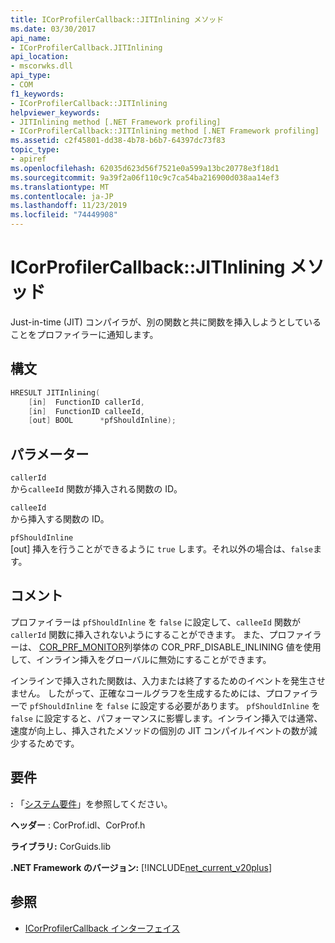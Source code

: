 ```yaml
---
title: ICorProfilerCallback::JITInlining メソッド
ms.date: 03/30/2017
api_name:
- ICorProfilerCallback.JITInlining
api_location:
- mscorwks.dll
api_type:
- COM
f1_keywords:
- ICorProfilerCallback::JITInlining
helpviewer_keywords:
- JITInlining method [.NET Framework profiling]
- ICorProfilerCallback::JITInlining method [.NET Framework profiling]
ms.assetid: c2f45801-dd38-4b78-b6b7-64397dc73f83
topic_type:
- apiref
ms.openlocfilehash: 62035d623d56f7521e0a599a13bc20778e3f18d1
ms.sourcegitcommit: 9a39f2a06f110c9c7ca54ba216900d038aa14ef3
ms.translationtype: MT
ms.contentlocale: ja-JP
ms.lasthandoff: 11/23/2019
ms.locfileid: "74449908"
---
```

# <a name="icorprofilercallbackjitinlining-method"></a>ICorProfilerCallback::JITInlining メソッド
Just-in-time (JIT) コンパイラが、別の関数と共に関数を挿入しようとしていることをプロファイラーに通知します。  
  
## <a name="syntax"></a>構文  
  
```cpp  
HRESULT JITInlining(  
    [in]  FunctionID callerId,  
    [in]  FunctionID calleeId,  
    [out] BOOL      *pfShouldInline);  
```  
  
## <a name="parameters"></a>パラメーター  
 `callerId`  
 から`calleeId` 関数が挿入される関数の ID。  
  
 `calleeId`  
 から挿入する関数の ID。  
  
 `pfShouldInline`  
 [out] 挿入を行うことができるように `true` します。それ以外の場合は、`false`ます。  
  
## <a name="remarks"></a>コメント  
 プロファイラーは `pfShouldInline` を `false` に設定して、`calleeId` 関数が `callerId` 関数に挿入されないようにすることができます。 また、プロファイラーは、 [COR_PRF_MONITOR](../../../../docs/framework/unmanaged-api/profiling/cor-prf-monitor-enumeration.md)列挙体の COR_PRF_DISABLE_INLINING 値を使用して、インライン挿入をグローバルに無効にすることができます。  
  
 インラインで挿入された関数は、入力または終了するためのイベントを発生させません。 したがって、正確なコールグラフを生成するためには、プロファイラーで `pfShouldInline` を `false` に設定する必要があります。 `pfShouldInline` を `false` に設定すると、パフォーマンスに影響します。インライン挿入では通常、速度が向上し、挿入されたメソッドの個別の JIT コンパイルイベントの数が減少するためです。  
  
## <a name="requirements"></a>要件  
 **:** 「[システム要件](../../../../docs/framework/get-started/system-requirements.md)」を参照してください。  
  
 **ヘッダー** : CorProf.idl、CorProf.h  
  
 **ライブラリ:** CorGuids.lib  
  
 **.NET Framework のバージョン:** [!INCLUDE[net_current_v20plus](../../../../includes/net-current-v20plus-md.md)]  
  
## <a name="see-also"></a>参照

- [ICorProfilerCallback インターフェイス](../../../../docs/framework/unmanaged-api/profiling/icorprofilercallback-interface.md)
